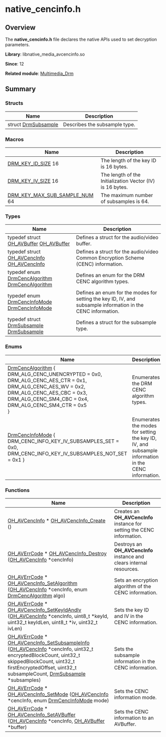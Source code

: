 # native_cencinfo.h


## Overview

The **native_cencinfo.h** file declares the native APIs used to set decryption parameters.

**Library**: libnative_media_avcencinfo.so

**Since**: 12

**Related module**: [Multimedia_Drm](_multimedia___drm.md)


## Summary


### Structs

| Name| Description| 
| -------- | -------- |
| struct  [DrmSubsample](_drm_subsample.md) | Describes the subsample type.| 


### Macros

| Name| Description| 
| -------- | -------- |
| [DRM_KEY_ID_SIZE](_multimedia___drm.md#drm_key_id_size)   16 | The length of the key ID is 16 bytes.| 
| [DRM_KEY_IV_SIZE](_multimedia___drm.md#drm_key_iv_size)   16 | The length of the Initialization Vector (IV) is 16 bytes.| 
| [DRM_KEY_MAX_SUB_SAMPLE_NUM](_multimedia___drm.md#drm_key_max_sub_sample_num)   64 | The maximum number of subsamples is 64.| 


### Types

| Name| Description| 
| -------- | -------- |
| typedef struct [OH_AVBuffer](_multimedia___drm.md#oh_avbuffer) [OH_AVBuffer](_multimedia___drm.md#oh_avbuffer) | Defines a struct for the audio/video buffer.| 
| typedef struct [OH_AVCencInfo](_multimedia___drm.md#oh_avcencinfo) [OH_AVCencInfo](_multimedia___drm.md#oh_avcencinfo) | Defines a struct for the audio/video Common Encryption Scheme (CENC) information.| 
| typedef enum [DrmCencAlgorithm](_multimedia___drm.md#drmcencalgorithm) [DrmCencAlgorithm](_multimedia___drm.md#drmcencalgorithm) | Defines an enum for the DRM CENC algorithm types.| 
| typedef enum [DrmCencInfoMode](_multimedia___drm.md#drmcencinfomode) [DrmCencInfoMode](_multimedia___drm.md#drmcencinfomode) | Defines an enum for the modes for setting the key ID, IV, and subsample information in the CENC information.| 
| typedef struct [DrmSubsample](_drm_subsample.md) [DrmSubsample](_multimedia___drm.md#drmsubsample) | Defines a struct for the subsample type.| 


### Enums

| Name| Description| 
| -------- | -------- |
| [DrmCencAlgorithm](_multimedia___drm.md#drmcencalgorithm) {<br>DRM_ALG_CENC_UNENCRYPTED = 0x0, DRM_ALG_CENC_AES_CTR = 0x1,<br>DRM_ALG_CENC_AES_WV = 0x2, DRM_ALG_CENC_AES_CBC = 0x3,<br>DRM_ALG_CENC_SM4_CBC = 0x4, DRM_ALG_CENC_SM4_CTR = 0x5<br>} | Enumerates the DRM CENC algorithm types.| 
| [DrmCencInfoMode](_multimedia___drm.md#drmcencinfomode) {<br>DRM_CENC_INFO_KEY_IV_SUBSAMPLES_SET = 0x0,<br>DRM_CENC_INFO_KEY_IV_SUBSAMPLES_NOT_SET = 0x1 } | Enumerates the modes for setting the key ID, IV, and subsample information in the CENC information.| 


### Functions

| Name| Description| 
| -------- | -------- |
| [OH_AVCencInfo](_multimedia___drm.md#oh_avcencinfo) \* [OH_AVCencInfo_Create](_multimedia___drm.md#oh_avcencinfo_create) () | Creates an **OH_AVCencInfo** instance for setting the CENC information.| 
| [OH_AVErrCode](_core.md#oh_averrcode) \* [OH_AVCencInfo_Destroy](_multimedia___drm.md#oh_avcencinfo_destroy) ([OH_AVCencInfo](_multimedia___drm.md#oh_avcencinfo) \*cencInfo) | Destroys an **OH_AVCencInfo** instance and clears internal resources.| 
| [OH_AVErrCode](_core.md#oh_averrcode) \* [OH_AVCencInfo_SetAlgorithm](_multimedia___drm.md#oh_avcencinfo_setalgorithm) ([OH_AVCencInfo](_multimedia___drm.md#oh_avcencinfo) \*cencInfo, enum [DrmCencAlgorithm](_multimedia___drm.md#drmcencalgorithm) algo) | Sets an encryption algorithm of the CENC information.| 
| [OH_AVErrCode](_core.md#oh_averrcode) \* [OH_AVCencInfo_SetKeyIdAndIv](_multimedia___drm.md#oh_avcencinfo_setkeyidandiv) ([OH_AVCencInfo](_multimedia___drm.md#oh_avcencinfo) \*cencInfo, uint8_t \*keyId, uint32_t keyIdLen, uint8_t \*iv, uint32_t ivLen) | Sets the key ID and IV in the CENC information.| 
| [OH_AVErrCode](_core.md#oh_averrcode) \* [OH_AVCencInfo_SetSubsampleInfo](_multimedia___drm.md#oh_avcencinfo_setsubsampleinfo) ([OH_AVCencInfo](_multimedia___drm.md#oh_avcencinfo) \*cencInfo, uint32_t encryptedBlockCount, uint32_t skippedBlockCount, uint32_t firstEncryptedOffset, uint32_t subsampleCount, [DrmSubsample](_drm_subsample.md) \*subsamples) | Sets the subsample information in the CENC information.| 
| [OH_AVErrCode](_core.md#oh_averrcode) \* [OH_AVCencInfo_SetMode](_multimedia___drm.md#oh_avcencinfo_setmode) ([OH_AVCencInfo](_multimedia___drm.md#oh_avcencinfo) \*cencInfo, enum [DrmCencInfoMode](_multimedia___drm.md#drmcencinfomode) mode) | Sets the CENC information mode.| 
| [OH_AVErrCode](_core.md#oh_averrcode) \* [OH_AVCencInfo_SetAVBuffer](_multimedia___drm.md#oh_avcencinfo_setavbuffer) ([OH_AVCencInfo](_multimedia___drm.md#oh_avcencinfo) \*cencInfo, [OH_AVBuffer](_multimedia___drm.md#oh_avbuffer) \*buffer) | Sets the CENC information to an AVBuffer.| 
